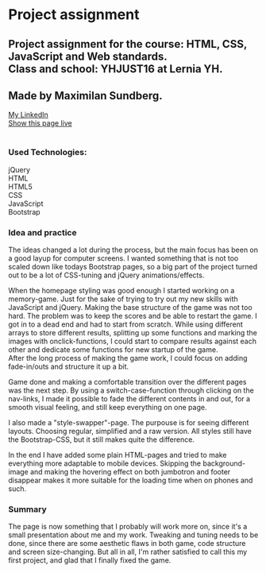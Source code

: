 # Project assignment
<h2>Project assignment for the course: 
HTML, CSS, JavaScript and Web standards.<br>
Class and school: 
YHJUST16 at Lernia YH.</h2>
<h2>Made by Maximilan Sundberg.</h2>
<a href="https://se.linkedin.com/in/maegz">My LinkedIn</a><br>
<a href="https://maegz.github.io/Project-assignment/">Show this page live</a><br><br>

<h3>Used Technologies:</h3>
<p>jQuery<br>
	HTML<br>
	HTML5<br>
	CSS<br>
	JavaScript<br>
	Bootstrap
</p>
<h3>Idea and practice</h3>
<p>The ideas changed a lot during the process, but the main focus has been on a good layup for computer screens. I wanted  something that is not too scaled down like todays Bootstrap pages, so a big part of the project turned out to be a lot of CSS-tuning and jQuery animations/effects.</p>

<p>When the homepage styling was good enough I started working on a memory-game. Just for the sake of trying to try out my new skills with JavaScript and jQuery. Making the base structure of the game was not too hard. The problem was to keep the scores and be able to restart the game. I got in to a dead end and had to start from scratch. While using different arrays to store different results, splitting up some functions and marking the images with onclick-functions, I could start to compare results against each other and dedicate some functions for new startup of the game.<br>
After the long process of making the game work, I could focus on adding fade-in/outs and structure it up a bit.</p>

<p>Game done and making a comfortable transition over the different pages was the next step. By using a switch-case-function through clicking on the nav-links, I made it possible to fade the different contents in and out, for a smooth visual feeling, and still keep everything on one page.</p>

<p>I also made a "style-swapper"-page. The purpouse is for seeing different layouts. Choosing regular, simplified and a raw version. All styles still have the Bootstrap-CSS, but it still makes quite the difference.</p>

<p>In the end I have added some plain HTML-pages and tried to make everything more adaptable to mobile devices. Skipping the background-image and making the hovering effect on both jumbotron and footer disappear makes it more suitable for the loading time when on phones and such.</p>

<h3>Summary</h3>
<p>The page is now something that I probably will work more on, since it's a small presentation about me and my work. Tweaking and tuning needs to be done, since there are some aesthetic flaws in both game, code structure and screen size-changing.
But all in all, I'm rather satisfied to call this my first project, and glad that I finally fixed the game.</p>

